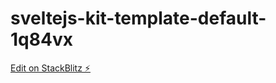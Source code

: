 # sveltejs-kit-template-default-1q84vx

[Edit on StackBlitz ⚡️](https://stackblitz.com/edit/sveltejs-kit-template-default-1q84vx)